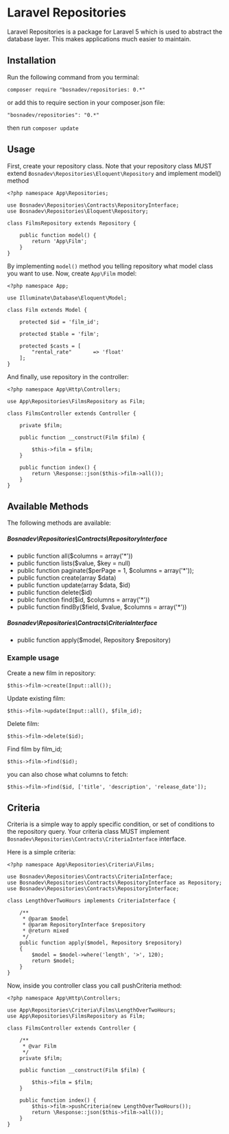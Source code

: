 # Laravel Repositories

Laravel Repositories is a package for Laravel 5 which is used to abstract the database layer. This makes applications much easier to maintain.

## Installation

Run the following command from you terminal:


 ```
 composer require "bosnadev/repositories: 0.*"
 ```
 
or add this to require section in your composer.json file:
 
 ```
 "bosnadev/repositories": "0.*"
 ```
 
then run ```composer update```
 
 
## Usage
 
First, create your repository class. Note that your repository class MUST extend ```Bosnadev\Repositories\Eloquent\Repository``` and implement model() method

    <?php namespace App\Repositories;

    use Bosnadev\Repositories\Contracts\RepositoryInterface;
    use Bosnadev\Repositories\Eloquent\Repository;

    class FilmsRepository extends Repository {

        public function model() {
            return 'App\Film';
        }
    }

By implementing ```model()``` method you telling repository what model class you want to use. Now, create ```App\Film``` model:

    <?php namespace App;
    
    use Illuminate\Database\Eloquent\Model;
    
    class Film extends Model {
    
        protected $id = 'film_id';
    
        protected $table = 'film';
    
        protected $casts = [
            "rental_rate"       => 'float'
        ];
    }
    
And finally, use repository in the controller:

    <?php namespace App\Http\Controllers;
    
    use App\Repositories\FilmsRepository as Film;
    
    class FilmsController extends Controller {
    
        private $film;
    
        public function __construct(Film $film) {
    
            $this->film = $film;
        }
    
        public function index() {
            return \Response::json($this->film->all());
        }
    }
    

## Available Methods

The following methods are available:

##### Bosnadev\Repositories\Contracts\RepositoryInterface

* public function all($columns = array('*'))
* public function lists($value, $key = null)
* public function paginate($perPage = 1, $columns = array('*'));
* public function create(array $data)
* public function update(array $data, $id)
* public function delete($id)
* public function find($id, $columns = array('*'))
* public function findBy($field, $value, $columns = array('*'))

##### Bosnadev\Repositories\Contracts\CriteriaInterface

* public function apply($model, Repository $repository)


### Example usage


Create a new film in repository:

    $this->film->create(Input::all());
    
Update existing film:

    $this->film->update(Input::all(), $film_id);
    
Delete film:
    
    $this->film->delete($id);
    
Find film by film_id;

    $this->film->find($id);
    
you can also chose what columns to fetch:
   
    $this->film->find($id, ['title', 'description', 'release_date']);
    
## Criteria

Criteria is a simple way to apply specific condition, or set of conditions to the repository query. Your criteria class MUST implement ```Bosnadev\Repositories\Contracts\CriteriaInterface``` interface.

Here is a simple criteria:

    <?php namespace App\Repositories\Criteria\Films;
    
    use Bosnadev\Repositories\Contracts\CriteriaInterface;
    use Bosnadev\Repositories\Contracts\RepositoryInterface as Repository;
    use Bosnadev\Repositories\Contracts\RepositoryInterface;
    
    class LengthOverTwoHours implements CriteriaInterface {
    
        /**
         * @param $model
         * @param RepositoryInterface $repository
         * @return mixed
         */
        public function apply($model, Repository $repository)
        {
            $model = $model->where('length', '>', 120);
            return $model;
        }
    }
    
Now, inside you controller class you call pushCriteria method:

    <?php namespace App\Http\Controllers;
    
    use App\Repositories\Criteria\Films\LengthOverTwoHours;
    use App\Repositories\FilmsRepository as Film;
    
    class FilmsController extends Controller {
    
        /**
         * @var Film
         */
        private $film;
    
        public function __construct(Film $film) {
    
            $this->film = $film;
        }
    
        public function index() {
            $this->film->pushCriteria(new LengthOverTwoHours());
            return \Response::json($this->film->all());
        }
    }

